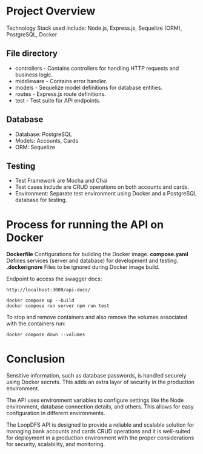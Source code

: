
# Project Overview

Technology Stack  used include:
Node.js, Express.js, Sequelize (ORM), PostgreSQL, Docker

## File directory
* controllers - Contains controllers for handling HTTP requests and business logic.
* middleware - Contains error handler.
* models - Sequelize model definitions for database entities.
* routes - Express.js route definitions.
* test - Test suite for API endpoints.

## Database
* Database: PostgreSQL
* Models: Accounts, Cards
* ORM: Sequelize


## Testing
* Test Framework are Mocha and Chai
* Test cases include are CRUD operations on both accounts and cards.
* Environment: Separate test environment using Docker and a PostgreSQL database for testing.


# Process for running the API on Docker
**Dockerfile** Configurations for building the Docker image.
**compose.yaml** Defines services (server and database) for development and testing.
**.dockerignore** Files to be ignored during Docker image build.

Endpoint to access the swagger docs:

```
http://localhost:3000/api-docs/
```

```
docker compose up --build
docker compose run server npm run test
```

To stop and remove containers  and also remove the volumes associated with the containers run:

```
docker compose down --volumes
```


# Conclusion
Sensitive information, such as database passwords, is handled securely using Docker secrets. This adds an extra layer of security in the production environment.

The API uses environment variables to configure settings like the Node environment, database connection details, and others. This allows for easy configuration in different environments.

The LoopDFS API is designed to provide a reliable and scalable solution for managing bank accounts and cards CRUD operations and it is well-suited for deployment in a production environment with the proper considerations for security, scalability, and monitoring.
